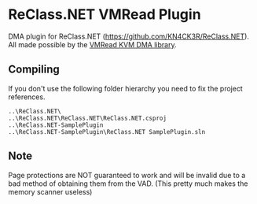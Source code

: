 # ReClass.NET VMRead Plugin
DMA plugin for ReClass.NET (https://github.com/KN4CK3R/ReClass.NET). All made possible by the [VMRead KVM DMA library](https://github.com/Heep042/vmread).

## Compiling
If you don't use the following folder hierarchy you need to fix the project references.

```
..\ReClass.NET\
..\ReClass.NET\ReClass.NET\ReClass.NET.csproj
..\ReClass.NET-SamplePlugin
..\ReClass.NET-SamplePlugin\ReClass.NET SamplePlugin.sln
```

## Note
Page protections are NOT guaranteed to work and will be invalid due to a bad method of obtaining them from the VAD. (This pretty much makes the memory scanner useless)